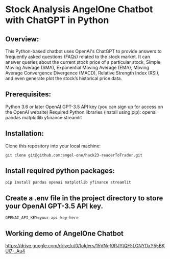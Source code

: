 
# Stock Analysis AngelOne Chatbot with ChatGPT in Python

## Overview:
This Python-based chatbot uses OpenAI's ChatGPT to provide answers to frequently asked questions (FAQs) related to the stock market. It can answer queries about the current stock price of a particular stock, Simple Moving Average (SMA), Exponential Moving Average (EMA), Moving Average Convergence Divergence (MACD), Relative Strength Index (RSI), and even generate plot the stock’s historical price data.

## Prerequisites:
Python 3.6 or later
OpenAI GPT-3.5 API key (you can sign up for access on the OpenAI website)
Required Python libraries (install using pip):
openai
pandas
matplotlib
yfinance
streamlit

## Installation:
Clone this repository into your local machine:

```shell
git clone git@github.com:angel-one/hack23-readerToTrader.git
```

## Install required python packages:
```shell
pip install pandas openai matplotlib yfinance streamlit
```

## Create a .env file in the project directory to store your OpenAI GPT-3.5 API key. 
```shell
OPENAI_API_KEY=your-api-key-here
```

## Working demo of AngelOne Chatbot
https://drive.google.com/drive/u/0/folders/15VNgf0RJYtQF5LGNYDxY55BKUl7-_Au4
